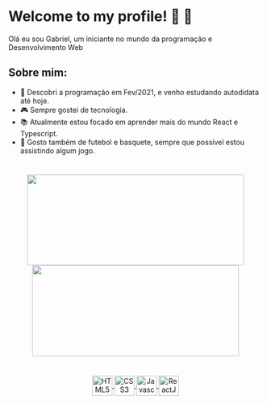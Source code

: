 
<h1>Welcome to my profile! 🚀 👋</h1>
<p>Olá eu sou Gabriel, um iniciante no mundo da programação e Desenvolvimento Web</p>

<h2>Sobre mim:</h2>

* 💙 Descobri a programação em Fev/2021, e venho estudando autodidata até hoje.
* 🎮 Sempre gostei de tecnologia.
* 📚 Atualmente estou focado em aprender mais do mundo React e Typescript.
* 🏀 Gosto também de futebol e basquete, sempre que possível estou assistindo algum jogo.

#

<div align="center" display="inline">
  <a href="https://github.com/gabriellima2">
  <img height="180em" src="https://github-readme-stats.vercel.app/api?username=gabriellima2&show_icons=true&theme=tokyonight&include_all_commits=true&hide_border=true" width="430px"/>
  <img height="180em" src="https://github-readme-stats.vercel.app/api/top-langs/?username=gabriellima2&layout=compact&langs_count=7&theme=tokyonight&hide_border=true" width="410px"/>
</div>

#
  
<div align="center" >
  
  <img align="center" src="https://cdn.jsdelivr.net/gh/devicons/devicon/icons/html5/html5-plain.svg" alt="HTML5 Icon" width="40px" />
  
  <img align="center" src="https://cdn.jsdelivr.net/gh/devicons/devicon/icons/css3/css3-plain.svg" alt="CSS3 Icon" width="40px" />
  
  <img align="center" src="https://cdn.jsdelivr.net/gh/devicons/devicon/icons/javascript/javascript-plain.svg" alt="Javascript Icon" width="40px" />
  
  <img align="center" src="https://cdn.jsdelivr.net/gh/devicons/devicon/icons/react/react-original.svg" alt="ReactJS Icon" width="40px" />

</div>

